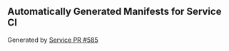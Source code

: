 ## Automatically Generated Manifests for Service CI
Generated by [Service PR #585](https://github.com/trustyai-explainability/trustyai-explainability/pull/585)
